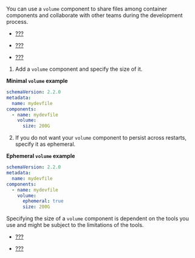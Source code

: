 You can use a `volume` component to share files among container
components and collaborate with other teams during the development
process.

- [???](#adding-schema-version-to-a-devfile.adoc)

- [???](#adding-a-name-to-a-devfile.adoc)

- [???](#adding-components-to-a-devfile.adoc)

1.  Add a `volume` component and specify the size of it.

**Minimal `volume` example**

```yaml
schemaVersion: 2.2.0
metadata:
  name: mydevfile
components:
  - name: mydevfile
    volume:
      size: 200G
```

2.  If you do not want your `volume` component to persist across
    restarts, specify it as ephemeral.

**Ephemeral `volume` example**

```yaml
schemaVersion: 2.2.0
metadata:
  name: mydevfile
components:
  - name: mydevfile
    volume:
      ephemeral: true
      size: 200G
```

Specifying the size of a `volume` component is dependent on the tools you use and might be subject to the limitations of the tools.

- [???](#api-reference.adoc)

- [???](#devfile-resources.adoc)
